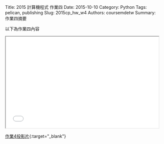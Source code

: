 Title: 2015 計算機程式 作業四
Date: 2015-10-10
Category: Python
Tags: pelican, publishing
Slug: 2015cp_hw_w4
Authors: coursemdetw
Summary: 作業四摘要

以下為作業四內容

<iframe src="40423226_cp_w4_p.html" width="500" height="300"></iframe>

[作業4投影片](40423226_cp_w4_p.html){:target="_blank"}
